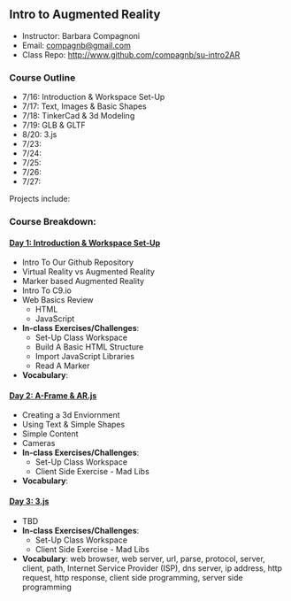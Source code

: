 ## Intro to Augmented Reality
* Instructor: Barbara Compagnoni
* Email: compagnb@gmail.com
* Class Repo: http://www.github.com/compagnb/su-intro2AR

### Course Outline
* 7/16: Introduction & Workspace Set-Up
* 7/17: Text, Images & Basic Shapes
* 7/18: TinkerCad & 3d Modeling
* 7/19: GLB & GLTF
* 8/20: 3.js
* 7/23: 
* 7/24: 
* 7/25: 
* 7/26: 
* 7/27: 


Projects include: 

### Course Breakdown:

#### [Day 1: Introduction & Workspace Set-Up](notes/day1.md)
* Intro To Our Github Repository
* Virtual Reality vs Augmented Reality
* Marker based Augmented Reality
* Intro To C9.io
* Web Basics Review
    * HTML
    * JavaScript
* **In-class Exercises/Challenges**: 
    * Set-Up Class Workspace
    * Build A Basic HTML Structure
    * Import JavaScript Libraries
    * Read A Marker
* **Vocabulary**: 

#### [Day 2: A-Frame & AR.js](notes/day2.md)
* Creating a 3d Enviornment
* Using Text & Simple Shapes
* Simple Content
* Cameras
* **In-class Exercises/Challenges**: 
    * Set-Up Class Workspace
    * Client Side Exercise - Mad Libs
* **Vocabulary**: 

#### [Day 3: 3.js](notes/day2.md)
* TBD
* **In-class Exercises/Challenges**: 
    * Set-Up Class Workspace
    * Client Side Exercise - Mad Libs
* **Vocabulary**: web browser, web server, url, parse, protocol, server, client, path, Internet Service Provider (ISP), dns server, ip address, http request, http response, client side programming, server side programming
